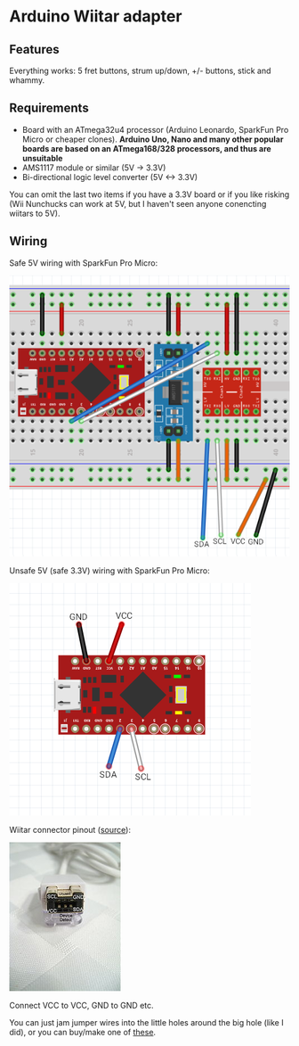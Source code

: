 # Arduino Wiitar adapter

## Features

Everything works: 5 fret buttons, strum up/down, +/- buttons, stick and whammy.

## Requirements

* Board with an ATmega32u4 processor (Arduino Leonardo, SparkFun Pro Micro or cheaper clones). **Arduino Uno, Nano and many other popular boards are based on an ATmega168/328 processors, and thus are unsuitable**
* AMS1117 module or similar (5V -> 3.3V)
* Bi-directional logic level converter (5V <-> 3.3V)

You can omit the last two items if you have a 3.3V board or if you like risking (Wii Nunchucks can work at 5V, but I haven't seen anyone conencting wiitars to 5V).

## Wiring

Safe 5V wiring with SparkFun Pro Micro:

![](wiring_safe.png)

Unsafe 5V (safe 3.3V) wiring with SparkFun Pro Micro:

![](wiring_unsafe.png)

Wiitar connector pinout ([source](http://www.wiibrew.org/wiki/Wiimote/Extension_Controllers)):

![](wiitar_connector.png)

Connect VCC to VCC, GND to GND etc.

You can just jam jumper wires into the little holes around the big hole (like I did), or you can buy/make one of [these](https://www.instructables.com/id/Wii-Nunchuck-Adapter/).

